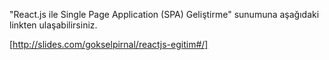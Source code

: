 "React.js ile Single Page Application (SPA) Geliştirme" sunumuna aşağıdaki linkten ulaşabilirsiniz.

[http://slides.com/gokselpirnal/reactjs-egitim#/]